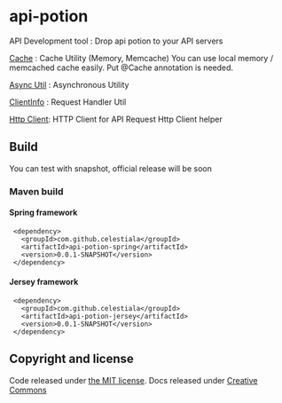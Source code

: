 # api-potion
API Development tool : Drop api potion to your API servers

[Cache](cache.md) : Cache Utility (Memory, Memcache)
You can use local memory / memcached cache easily. Put @Cache annotation is needed.

[Async Util](async.md) : Asynchronous Utility

[ClientInfo](client.md) : Request Handler Util

[Http Client](http-client.md): HTTP Client for API Request
Http Client helper

## Build
You can test with snapshot, official release will be soon

### Maven build

#### Spring framework
     <dependency>
       <groupId>com.github.celestiala</groupId>
       <artifactId>api-potion-spring</artifactId>
       <version>0.0.1-SNAPSHOT</version>
     </dependency>

#### Jersey framework
     <dependency>
       <groupId>com.github.celestiala</groupId>
       <artifactId>api-potion-jersey</artifactId>
       <version>0.0.1-SNAPSHOT</version>
     </dependency>

## Copyright and license
Code released under [the MIT license](LICENSE). Docs released under [Creative Commons](https://creativecommons.org/licenses/by/4.0/)